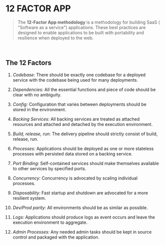 # 12 FACTOR APP

> The **12-Factor App methodology** is a methodology for building SaaS ( "Software as a service") applications. These best practices are designed to enable applications to be built with portability and resilience when deployed to the web.

<br />

## The 12 Factors

1. *Codebase:* 
	There should be exactly one codebase for a deployed service with the codebase being used for many deployments.

2. *Dependencies:*
	All the essential functions and piece of code should be clear with no ambiguity.

3. *Config:*
	Configuration that varies between deployments should be stored in the environment.

4. *Backing Services:*
	All backing services are treated as attached resources and attached and detached by the execution environment.

5. *Build, release, run:*
	The delivery pipeline should strictly consist of build, release, run.

6. *Processes:*
	Applications should be deployed as one or more stateless processes with persisted data stored on a backing service.

7. *Port Binding:*
	Self-contained services should make themselves available to other services by specified ports.

8. *Concurrency:*
	Concurrency is advocated by scaling individual processes.

9. *Disposability:*
	Fast startup and shutdown are advocated for a more resilient system.

10. *Dev/Prod parity:* 
	All environments should be as similar as possible.

11. *Logs:*
	Applications should produce logs as event occurs and leave the execution environment to aggregate.

12. *Admin Processes:*
	Any needed admin tasks should be kept in source control and packaged with the application.